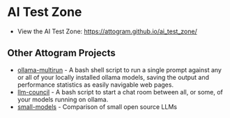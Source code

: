 # AI Test Zone

* View the AI Test Zone: https://attogram.github.io/ai_test_zone/

## Other Attogram Projects

* [ollama-multirun](https://github.com/attogram/ollama-multirun) - A bash shell script to run a single prompt against any or all of your locally installed ollama models, saving the output and performance statistics as easily navigable web pages.
* [llm-council](https://github.com/attogram/llm-council) - A bash script to start a chat room between all, or some, of your models running on ollama.
* [small-models](https://github.com/attogram/small-models) - Comparison of small open source LLMs
